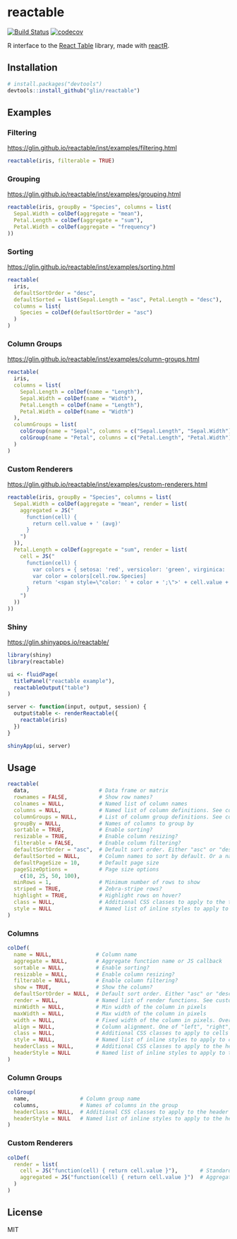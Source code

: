 # reactable

[![Build Status](https://travis-ci.com/glin/reactable.svg?branch=master)](https://travis-ci.com/glin/reactable)
[![codecov](https://codecov.io/gh/glin/reactable/branch/master/graph/badge.svg)](https://codecov.io/gh/glin/reactable)

R interface to the [React Table](https://github.com/tannerlinsley/react-table) library,
made with [reactR](https://github.com/react-R/reactR).

## Installation

```r
# install.packages("devtools")
devtools::install_github("glin/reactable")
```

## Examples

### Filtering
https://glin.github.io/reactable/inst/examples/filtering.html

```r
reactable(iris, filterable = TRUE)
```

### Grouping
https://glin.github.io/reactable/inst/examples/grouping.html

```r
reactable(iris, groupBy = "Species", columns = list(
  Sepal.Width = colDef(aggregate = "mean"),
  Petal.Length = colDef(aggregate = "sum"),
  Petal.Width = colDef(aggregate = "frequency")
))
```

### Sorting
https://glin.github.io/reactable/inst/examples/sorting.html

```r
reactable(
  iris,
  defaultSortOrder = "desc",
  defaultSorted = list(Sepal.Length = "asc", Petal.Length = "desc"),
  columns = list(
    Species = colDef(defaultSortOrder = "asc")
  )
)
```

### Column Groups
https://glin.github.io/reactable/inst/examples/column-groups.html

```r
reactable(
  iris,
  columns = list(
    Sepal.Length = colDef(name = "Length"),
    Sepal.Width = colDef(name = "Width"),
    Petal.Length = colDef(name = "Length"),
    Petal.Width = colDef(name = "Width")
  ),
  columnGroups = list(
    colGroup(name = "Sepal", columns = c("Sepal.Length", "Sepal.Width")),
    colGroup(name = "Petal", columns = c("Petal.Length", "Petal.Width"))
  )
)
```

### Custom Renderers
https://glin.github.io/reactable/inst/examples/custom-renderers.html

```r
reactable(iris, groupBy = "Species", columns = list(
  Sepal.Width = colDef(aggregate = "mean", render = list(
    aggregated = JS("
      function(cell) {
        return cell.value + ' (avg)'
      }
    ")
  )),
  Petal.Length = colDef(aggregate = "sum", render = list(
    cell = JS("
      function(cell) {
        var colors = { setosa: 'red', versicolor: 'green', virginica: 'navy' }
        var color = colors[cell.row.Species]
        return '<span style=\"color: ' + color + ';\">' + cell.value + '</span>'
      }
    ")
  ))
))
```

### Shiny
https://glin.shinyapps.io/reactable/

```r
library(shiny)
library(reactable)

ui <- fluidPage(
  titlePanel("reactable example"),
  reactableOutput("table")
)

server <- function(input, output, session) {
  output$table <- renderReactable({
    reactable(iris)
  })
}

shinyApp(ui, server)
```

## Usage
```r
reactable(
  data,                      # Data frame or matrix
  rownames = FALSE,          # Show row names?
  colnames = NULL,           # Named list of column names
  columns = NULL,            # Named list of column definitions. See colDef()
  columnGroups = NULL,       # List of column group definitions. See colGroup()
  groupBy = NULL,            # Names of columns to group by
  sortable = TRUE,           # Enable sorting?
  resizable = TRUE,          # Enable column resizing?
  filterable = FALSE,        # Enable column filtering?
  defaultSortOrder = "asc",  # Default sort order. Either "asc" or "desc"
  defaultSorted = NULL,      # Column names to sort by default. Or a named list with values of "asc" or "desc"
  defaultPageSize = 10,      # Default page size
  pageSizeOptions =          # Page size options
    c(10, 25, 50, 100), 
  minRows = 1,               # Minimum number of rows to show
  striped = TRUE,            # Zebra-stripe rows?
  highlight = TRUE,          # Highlight rows on hover?
  class = NULL,              # Additional CSS classes to apply to the table
  style = NULL               # Named list of inline styles to apply to the table
)
```

### Columns
```r
colDef(
  name = NULL,              # Column name
  aggregate = NULL,         # Aggregate function name or JS callback
  sortable = NULL,          # Enable sorting?
  resizable = NULL,         # Enable column resizing?
  filterable = NULL,        # Enable column filtering?
  show = TRUE,              # Show the column?
  defaultSortOrder = NULL,  # Default sort order. Either "asc" or "desc"
  render = NULL,            # Named list of render functions. See custom renderers below
  minWidth = NULL,          # Min width of the column in pixels
  maxWidth = NULL,          # Max width of the column in pixels
  width = NULL,             # Fixed width of the column in pixels. Overrides minWidth and maxWidth
  align = NULL,             # Column alignment. One of "left", "right", "center"
  class = NULL,             # Additional CSS classes to apply to cells
  style = NULL,             # Named list of inline styles to apply to cells
  headerClass = NULL,       # Additional CSS classes to apply to the header
  headerStyle = NULL        # Named list of inline styles to apply to the header
)
```

### Column Groups
```r
colGroup(
  name,                # Column group name
  columns,             # Names of columns in the group
  headerClass = NULL,  # Additional CSS classes to apply to the header
  headerStyle = NULL   # Named list of inline styles to apply to the header
)
```

### Custom Renderers
```r
colDef(
  render = list(
    cell = JS("function(cell) { return cell.value }"),       # Standard cells
    aggregated = JS("function(cell) { return cell.value }")  # Aggregated cells
  )
)
```

## License
MIT
